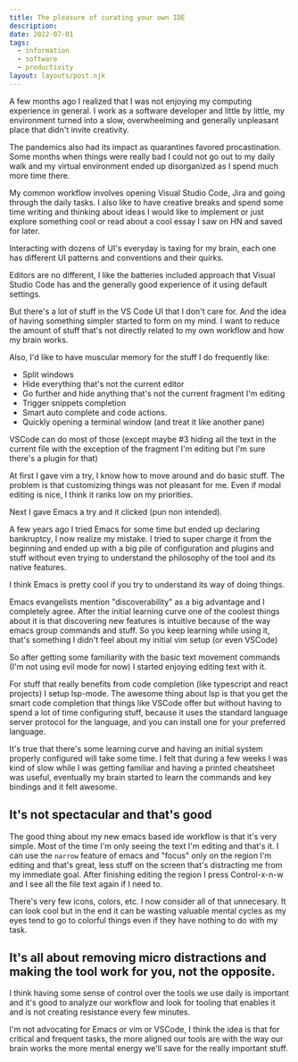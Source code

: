 ```yaml
---
title: The pleasure of curating your own IDE
description: 
date: 2022-07-01
tags:
  - information
  - software
  - productivity
layout: layouts/post.njk
---
```


A few months ago I realized that I was not enjoying my computing experience in general. I work as a software developer and little by little, my environment turned into a  slow, overwheelming and generally unpleasant place that didn't invite creativity.

The pandemics also had its impact as quarantines favored procastination. Some months when things were really bad I could not go out to my daily walk and my virtual environment ended up disorganized as I spend much more time there.

My common workflow involves opening Visual Studio Code, Jira and going through the daily tasks. I also like to have creative breaks and spend some time writing and thinking about ideas I would like to implement or just explore something cool or read about a cool essay I saw on HN and saved for later.

Interacting with dozens of UI's everyday is taxing for my brain, each one has different  UI patterns and conventions and their quirks.

Editors are no different, I like the batteries included approach that Visual Studio Code has and the generally good experience of it using default settings.

But there's a lot of stuff in the VS Code UI that I don't care for. And the idea of having something simpler started to form on my mind. I want to reduce the amount of stuff that's not directly related to my own workflow and how my brain works.

Also, I'd like to have muscular memory for the stuff I do frequently like:

- Split windows
- Hide everything that's not the current editor
- Go further and hide anything that's not the current fragment I'm editing
- Trigger snippets completion
- Smart auto complete and code actions.
- Quickly opening a terminal window (and treat it like another pane)

VSCode can do most of those (except maybe #3 hiding all the text in the current file with the exception of the fragment I'm editing but I'm sure there's a plugin for that)

At first I gave vim a try, I know how to move around and do basic stuff. The problem is that customizing things was not pleasant for me. Even if modal editing is nice, I think it ranks low on my priorities.

Next I gave Emacs a try and it clicked (pun non intended).

A few years ago I tried Emacs for some time but ended up declaring bankruptcy, I now realize my mistake. I tried to super charge it from the beginning and ended up with a big pile of configuration and plugins and stuff without even trying to understand the philosophy of the tool and its native features.

I think Emacs is pretty cool if you try to understand its way of doing things.

Emacs evangelists mention "discoverability" as a big advantage and I completely agree. After the initial learning curve one of the coolest things about it is that discovering new features is intuitive because of the way emacs group commands and stuff. So you keep learning while using it, that's something I didn't feel about my initial vim setup (or even VSCode)

So after getting some familiarity with the basic text movement commands (I'm not using evil mode for now) I started enjoying editing text with it.


For stuff that really benefits from code completion (like typescript and react projects) I setup lsp-mode. The awesome thing about lsp is that you get the smart code completion that things like VSCode offer but without having to spend a lot of time configuring stuff, because it uses the standard language server protocol for the language, and you can install one for your preferred language.

It's true that there's some learning curve and having an initial system properly configured will take some time. I felt that during a few weeks I was kind of slow while I was getting familiar and having a printed cheatsheet was useful, eventually my brain started to learn the commands and key bindings and it felt awesome.

## It's not spectacular and that's good

The good thing about my new emacs based ide workflow is that it's very simple. Most of the time I'm only seeing the text I'm editing and that's it. I can use the `narrow` feature of emacs and "focus" only on the region I'm editing  and that's great, less stuff on the screen that's distracting me from my immediate goal. After finishing editing the region I press Control-x-n-w and I see all the file text again if I need to.

There's very few icons, colors, etc. I now consider all of that unnecesary. It can look cool but in the end it can be wasting valuable mental cycles as my eyes tend to go to colorful things even if they have nothing to do with my task.


## It's all about removing micro distractions and making the tool work for you, not the opposite.

I think having some sense of control over the tools we use daily is important and it's good to analyze our workflow and look for tooling that enables it and is not creating resistance every few minutes. 

I'm not advocating for Emacs or vim or VSCode, I think the idea is that for critical and frequent tasks, the more aligned our tools are with the way our brain works the more mental energy we'll save for the really important stuff.
